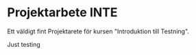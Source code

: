 # Projektarbete INTE
Ett väldigt fint Projektarete för kursen "Introduktion till Testning". 

Just testing